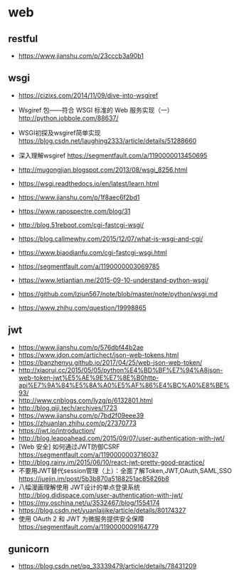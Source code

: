 # web

## restful

- https://www.jianshu.com/p/23cccb3a90b1

## wsgi

- https://cizixs.com/2014/11/09/dive-into-wsgiref
- Wsgiref 包——符合 WSGI 标准的 Web 服务实现（一）
 http://python.jobbole.com/88637/

- WSGI初探及wsgiref简单实现
 https://blog.csdn.net/laughing2333/article/details/51288660

- 深入理解wsgiref https://segmentfault.com/a/1190000013450695

- http://mugongjian.blogspot.com/2013/08/wsgi_8256.html
- https://wsgi.readthedocs.io/en/latest/learn.html
- https://www.jianshu.com/p/1f8aec6f2bd1
- https://www.rapospectre.com/blog/31
- http://blog.51reboot.com/cgi-fastcgi-wsgi/
- https://blog.callmewhy.com/2015/12/07/what-is-wsgi-and-cgi/
- https://www.biaodianfu.com/cgi-fastcgi-wsgi.html
- https://segmentfault.com/a/1190000003069785
- https://www.letiantian.me/2015-09-10-understand-python-wsgi/
- https://github.com/lzjun567/note/blob/master/note/python/wsgi.md
- https://www.zhihu.com/question/19998865

## jwt

- https://www.jianshu.com/p/576dbf44b2ae
- https://www.jdon.com/artichect/json-web-tokens.html
- https://banzhenyu.github.io/2017/04/25/web-json-web-token/
- http://xiaorui.cc/2015/05/05/python%E4%BD%BF%E7%94%A8json-web-token-jwt%E5%AE%9E%E7%8E%B0http-api%E7%9A%84%E5%8A%A0%E5%AF%86%E4%BC%A0%E8%BE%93/
- http://www.cnblogs.com/lyzg/p/6132801.html
- http://blog.qiji.tech/archives/1723
- https://www.jianshu.com/p/7bd2f09eee39
- https://zhuanlan.zhihu.com/p/27370773
- https://jwt.io/introduction/
- http://blog.leapoahead.com/2015/09/07/user-authentication-with-jwt/
- [Web 安全] 如何通过JWT防御CSRF https://segmentfault.com/a/1190000003716037
- http://blog.rainy.im/2015/06/10/react-jwt-pretty-good-practice/
- 不要用JWT替代session管理（上）：全面了解Token,JWT,OAuth,SAML,SSO https://juejin.im/post/5b3b870a5188251ac85826b8
- 八幅漫画理解使用 JWT设计的单点登录系统 http://blog.didispace.com/user-authentication-with-jwt/
- https://my.oschina.net/u/3532467/blog/1554174
- https://blog.csdn.net/yuanlaijike/article/details/80174327
- 使用 OAuth 2 和 JWT 为微服务提供安全保障 https://segmentfault.com/a/1190000009164779

## gunicorn

- https://blog.csdn.net/qq_33339479/article/details/78431209
